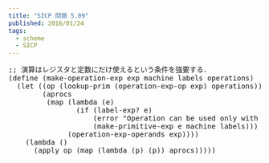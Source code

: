 ```yaml
---
title: "SICP 問題 5.09"
published: 2016/01/24
tags:
  - scheme
  - SICP
---
```



<pre class="code lang-scheme" data-lang="scheme" data-unlink><span class="synComment">;; 演算はレジスタと定数にだけ使えるという条件を強要する．</span>
<span class="synSpecial">(</span><span class="synStatement">define</span> <span class="synSpecial">(</span>make-operation-exp <span class="synIdentifier">exp</span> machine labels operations<span class="synSpecial">)</span>
  <span class="synSpecial">(</span><span class="synStatement">let</span> <span class="synSpecial">((</span>op <span class="synSpecial">(</span>lookup-prim <span class="synSpecial">(</span>operation-exp-op <span class="synIdentifier">exp</span><span class="synSpecial">)</span> operations<span class="synSpecial">))</span>
        <span class="synSpecial">(</span>aprocs
         <span class="synSpecial">(</span><span class="synIdentifier">map</span> <span class="synSpecial">(</span><span class="synStatement">lambda</span> <span class="synSpecial">(</span>e<span class="synSpecial">)</span>
                <span class="synSpecial">(</span><span class="synStatement">if</span> <span class="synSpecial">(</span>label-exp? e<span class="synSpecial">)</span>
                    <span class="synSpecial">(</span>error <span class="synConstant">&quot;Operation can be used only with registers and constants -- ASSEMBLE&quot;</span> e<span class="synSpecial">)</span>
                    <span class="synSpecial">(</span>make-primitive-exp e machine labels<span class="synSpecial">)))</span>
              <span class="synSpecial">(</span>operation-exp-operands <span class="synIdentifier">exp</span><span class="synSpecial">))))</span>
    <span class="synSpecial">(</span><span class="synStatement">lambda</span> <span class="synSpecial">()</span>
      <span class="synSpecial">(</span><span class="synIdentifier">apply</span> op <span class="synSpecial">(</span><span class="synIdentifier">map</span> <span class="synSpecial">(</span><span class="synStatement">lambda</span> <span class="synSpecial">(</span>p<span class="synSpecial">)</span> <span class="synSpecial">(</span>p<span class="synSpecial">))</span> aprocs<span class="synSpecial">)))))</span>
</pre>


